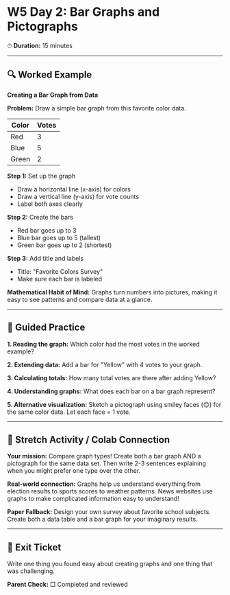 # W5 Day 2: Bar Graphs and Pictographs

⏱ **Duration:** 15 minutes

---

## 🔍 Worked Example

**Creating a Bar Graph from Data**

**Problem:** Draw a simple bar graph from this favorite color data.

| Color | Votes |
|-------|-------|
| Red   | 3     |
| Blue  | 5     |
| Green | 2     |

**Step 1:** Set up the graph
- Draw a horizontal line (x-axis) for colors
- Draw a vertical line (y-axis) for vote counts
- Label both axes clearly

**Step 2:** Create the bars
- Red bar goes up to 3
- Blue bar goes up to 5 (tallest)
- Green bar goes up to 2 (shortest)

**Step 3:** Add title and labels
- Title: "Favorite Colors Survey"
- Make sure each bar is labeled

**Mathematical Habit of Mind:** Graphs turn numbers into pictures, making it easy to see patterns and compare data at a glance.

---

## 📝 Guided Practice

**1. Reading the graph:** Which color had the most votes in the worked example?

**2. Extending data:** Add a bar for "Yellow" with 4 votes to your graph.

**3. Calculating totals:** How many total votes are there after adding Yellow?

**4. Understanding graphs:** What does each bar on a bar graph represent?

**5. Alternative visualization:** Sketch a pictograph using smiley faces (😊) for the same color data. Let each face = 1 vote.

---

## 🚀 Stretch Activity / Colab Connection

**Your mission:** Compare graph types! Create both a bar graph AND a pictograph for the same data set. Then write 2-3 sentences explaining when you might prefer one type over the other.

**Real-world connection:** Graphs help us understand everything from election results to sports scores to weather patterns. News websites use graphs to make complicated information easy to understand!

**Paper Fallback:** Design your own survey about favorite school subjects. Create both a data table and a bar graph for your imaginary results.

---

## 🎯 Exit Ticket

Write one thing you found easy about creating graphs and one thing that was challenging.

**Parent Check:** □ Completed and reviewed
